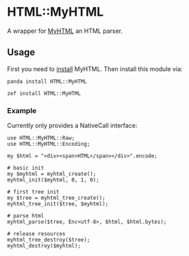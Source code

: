 # HTML::MyHTML

A wrapper for [MyHTML](http://lexborisov.github.io/myhtml/) an HTML parser.

## Usage
First you need to [install](https://github.com/lexborisov/myhtml#build-and-installation) MyHTML. Then install this module via:
```
panda install HTML::MyHTML
```
```
zef install HTML::MyHTML
```
### Example
Currently only provides a NativeCall interface:
```perl6
use HTML::MyHTML::Raw;
use HTML::MyHTML::Encoding;

my $html = "<div><span>HTML</span></div>".encode;

# basic init
my $myhtml = myhtml_create();
myhtml_init($myhtml, 0, 1, 0);

# first tree init
my $tree = myhtml_tree_create();
myhtml_tree_init($tree, $myhtml);

# parse html
myhtml_parse($tree, Enc<utf-8>, $html, $html.bytes);

# release resources
myhtml_tree_destroy($tree);
myhtml_destroy($myhtml);
```
